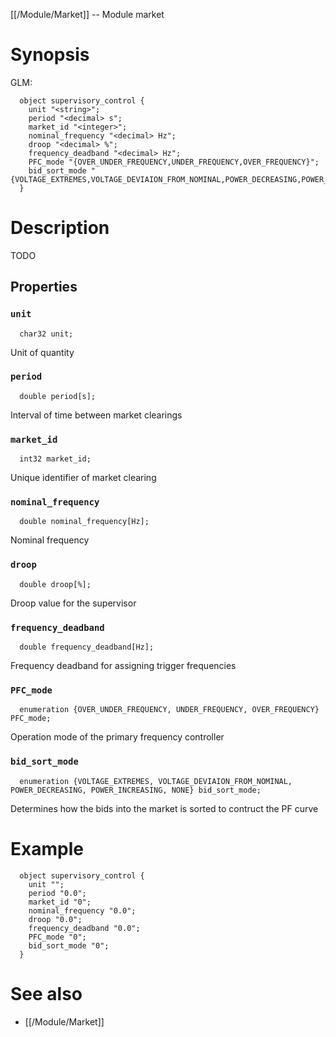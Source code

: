 [[/Module/Market]] -- Module market

# Synopsis
GLM:
~~~
  object supervisory_control {
    unit "<string>";
    period "<decimal> s";
    market_id "<integer>";
    nominal_frequency "<decimal> Hz";
    droop "<decimal> %";
    frequency_deadband "<decimal> Hz";
    PFC_mode "{OVER_UNDER_FREQUENCY,UNDER_FREQUENCY,OVER_FREQUENCY}";
    bid_sort_mode "{VOLTAGE_EXTREMES,VOLTAGE_DEVIAION_FROM_NOMINAL,POWER_DECREASING,POWER_INCREASING,NONE}";
  }
~~~

# Description

TODO

## Properties

### `unit`
~~~
  char32 unit;
~~~

Unit of quantity

### `period`
~~~
  double period[s];
~~~

Interval of time between market clearings

### `market_id`
~~~
  int32 market_id;
~~~

Unique identifier of market clearing

### `nominal_frequency`
~~~
  double nominal_frequency[Hz];
~~~

Nominal frequency

### `droop`
~~~
  double droop[%];
~~~

Droop value for the supervisor

### `frequency_deadband`
~~~
  double frequency_deadband[Hz];
~~~

Frequency deadband for assigning trigger frequencies

### `PFC_mode`
~~~
  enumeration {OVER_UNDER_FREQUENCY, UNDER_FREQUENCY, OVER_FREQUENCY} PFC_mode;
~~~

Operation mode of the primary frequency controller

### `bid_sort_mode`
~~~
  enumeration {VOLTAGE_EXTREMES, VOLTAGE_DEVIAION_FROM_NOMINAL, POWER_DECREASING, POWER_INCREASING, NONE} bid_sort_mode;
~~~

Determines how the bids into the market is sorted to contruct the PF curve

# Example

~~~
  object supervisory_control {
    unit "";
    period "0.0";
    market_id "0";
    nominal_frequency "0.0";
    droop "0.0";
    frequency_deadband "0.0";
    PFC_mode "0";
    bid_sort_mode "0";
  }
~~~

# See also
* [[/Module/Market]]

